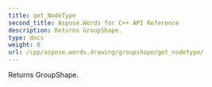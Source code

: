 ```yaml
---
title: get_NodeType
second_title: Aspose.Words for C++ API Reference
description: Returns GroupShape. 
type: docs
weight: 0
url: /cpp/aspose.words.drawing/groupshape/get_nodetype/
---
```


Returns GroupShape. 

